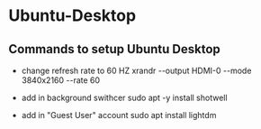 # Ubuntu-Desktop

## Commands to setup Ubuntu Desktop

- change refresh rate to 60 HZ
xrandr --output HDMI-0 --mode 3840x2160 --rate 60

- add in background swithcer
sudo apt -y install shotwell

- add in "Guest User" account
sudo apt install lightdm
